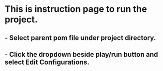 # This is instruction page to run the project.
  ## - Select parent pom file under project directory.
  ## - Click the dropdown beside play/run button and select Edit Configurations.